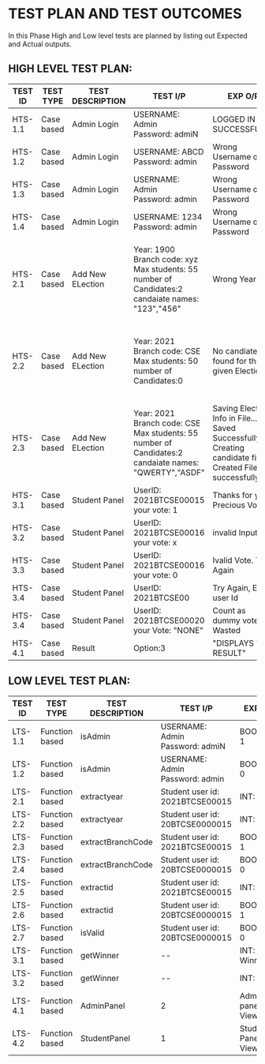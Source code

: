 # TEST PLAN AND TEST OUTCOMES
In this Phase  High and Low level tests are planned by listing out Expected and Actual outputs.
## HIGH LEVEL TEST PLAN:
|TEST ID|TEST TYPE|TEST DESCRIPTION|TEST I/P|EXP O/P|ACTUAL O/P|TEST RESULT|
|---------|-----------|-------------------------|-----------|------------|----------|-------|
|HTS-1.1|Case based| Admin Login| USERNAME: Admin <br/> Password: admiN| LOGGED IN SUCCESSFULLY | LOGGED IN SUCCESSFULLY |PASS|
|HTS-1.2|Case based| Admin Login| USERNAME: ABCD <br/> Password: admin| Wrong Username or Password | Wrong Username or Password |PASS|
|HTS-1.3|Case based| Admin Login| USERNAME: Admin <br/> Password: admin| Wrong Username or Password | Wrong Username or Password |PASS|
|HTS-1.4|Case based| Admin Login| USERNAME: 1234 <br/> Password: admin| Wrong Username or Password | Wrong Username or Password |PASS|
|HTS-2.1|Case based| Add New ELection| Year: 1900 <br/> Branch code: xyz <br/> Max students: 55 <br/> number of Candidates:2 <br/>candaiate names: "123","456"| Wrong Year | Saving Election Info in File...<br/> Saved Successfully : )<br/> Creating candidate files...<br/> Created Files successfully |FAIL|
|HTS-2.2|Case based| Add New ELection| Year: 2021 <br/> Branch code: CSE <br/> Max students: 50 <br/> number of Candidates:0| No candiates found for the given Election | Saving Election Info in File...<br/> Saved Successfully : )<br/> Creating candidate files...<br/> Created Files successfully |FAIL|
|HTS-2.3|Case based| Add New ELection| Year: 2021 <br/> Branch code: CSE <br/> Max students: 55 <br/> number of Candidates:2 <br/>candaiate names: "QWERTY","ASDF"| Saving Election Info in File...<br/> Saved Successfully : )<br/> Creating candidate files...<br/> Created Files successfully  | Saving Election Info in File...<br/> Saved Successfully : )<br/> Creating candidate files...<br/> Created Files successfully |PASS|
|HTS-3.1|Case based| Student Panel| UserID: 2021BTCSE00015  <br/>your vote: 1| Thanks for your Precious Vote. | Thanks for your Precious Vote. |PASS|
|HTS-3.2|Case based| Student Panel| UserID: 2021BTCSE00016  <br/>your vote: x| invalid Input | Thanks for your Precious Vote. |FAIL|
|HTS-3.3|Case based| Student Panel| UserID: 2021BTCSE00016  <br/>your vote: 0| Ivalid Vote. Try Again | Ivalid Vote. Try Again |PASS|
|HTS-3.4|Case based| Student Panel| UserID: 2021BTCSE00|  Try Again, Enter user Id | Try Again  Enter user Id |PASS|
|HTS-3.4|Case based| Student Panel| UserID: 2021BTCSE00020 <br/> your Vote: "NONE" |Count as dummy votes: Wasted| Try Again  Enter user Id |FAIL|
|HTS-4.1|Case based| Result| Option:3| "DISPLAYS THE RESULT" | "DISPLAYS THE RESULT" |PASS|


## LOW LEVEL TEST PLAN:
|TEST ID|TEST TYPE|TEST DESCRIPTION|TEST I/P|EXP O/P|ACTUAL O/P|TEST RESULT|
|---------|-----------|-------------------------|-----------|------------|----------|-------|
|LTS-1.1|Function based| isAdmin| USERNAME: Admin <br/> Password: admiN| BOOLEAN: 1 | BOOLEAN: 1 |PASS|
|LTS-1.2|Function based| isAdmin| USERNAME: Admin <br/> Password: admin| BOOLEAN: 0 | BOOLEAN: 0 |PASS|
|LTS-2.1|Function based| extractyear| Student user id: 2021BTCSE00015 | INT: 2021 | INT: 2021 |PASS|
|LTS-2.2|Function based| extractyear| Student user id: 20BTCSE0000015 | INT: 0 | INT: 20 |FAIL|
|LTS-2.3|Function based| extractBranchCode| Student user id: 2021BTCSE00015 | BOOLEAN: 1 | BOOLEAN: 1 | PASS |
|LTS-2.4|Function based| extractBranchCode| Student user id: 20BTCSE0000015 | BOOLEAN: 0 | BOOLEAN: 0 | PASS |
|LTS-2.5|Function based| extractid| Student user id: 2021BTCSE00015 | INT: 15 | INT: 15 | PASS |
|LTS-2.6|Function based| extractid| Student user id: 20BTCSE0000015 | BOOLEAN: 1 | BOOLEAN: 1 | PASS |
|LTS-2.7|Function based| isValid| Student user id: 20BTCSE0000015 | BOOLEAN: 0 | BOOLEAN: 0 | PASS |
|LTS-3.1|Function based| getWinner| -- | INT: WinnerId | INT: WinnerId | PASS |
|LTS-3.2|Function based| getWinner| -- | INT: -1 | INT: -1 | PASS |
|LTS-4.1|Function based| AdminPanel | 2 | Admin panel View | Admin panel View | PASS |
|LTS-4.2|Function based| StudentPanel| 1 | Student Panel View | Student Panel View | PASS |